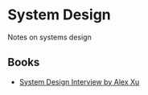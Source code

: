 # System Design

Notes on systems design

## Books
 * [System Design Interview by Alex Xu](./system-design-interview_Alex-Xu/)